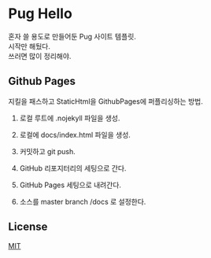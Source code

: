 # Pug Hello

혼자 쓸 용도로 만들어둔 Pug 사이트 템플릿.\
시작만 해뒀다.\
쓰러면 많이 정리해야.

## Github Pages

지킬을 패스하고 StaticHtml을 GithubPages에 퍼플리싱하는 방법.

1. 로컬 루트에 .nojekyll 파일을 생성.

2. 로컬에 docs/index.html 파일을 생성.

3. 커밋하고 git push.

4. GitHub 리포지터리의 세팅으로 간다.

5. GitHub Pages 세팅으로 내려간다.

6. 소스를 master branch /docs 로 설정한다.

## License

[MIT](LICENSE)
